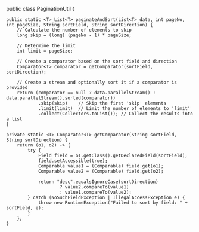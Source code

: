public class PaginationUtil {

    public static <T> List<T> paginateAndSort(List<T> data, int pageNo, int pageSize, String sortField, String sortDirection) {
        // Calculate the number of elements to skip
        long skip = (long) (pageNo - 1) * pageSize;
        
        // Determine the limit
        int limit = pageSize;

        // Create a comparator based on the sort field and direction
        Comparator<T> comparator = getComparator(sortField, sortDirection);

        // Create a stream and optionally sort it if a comparator is provided
        return (comparator == null ? data.parallelStream() : data.parallelStream().sorted(comparator))
                .skip(skip)    // Skip the first 'skip' elements
                .limit(limit)  // Limit the number of elements to 'limit'
                .collect(Collectors.toList()); // Collect the results into a list
    }

    private static <T> Comparator<T> getComparator(String sortField, String sortDirection) {
        return (o1, o2) -> {
            try {
                Field field = o1.getClass().getDeclaredField(sortField);
                field.setAccessible(true);
                Comparable value1 = (Comparable) field.get(o1);
                Comparable value2 = (Comparable) field.get(o2);

                return "desc".equalsIgnoreCase(sortDirection) 
                        ? value2.compareTo(value1) 
                        : value1.compareTo(value2);
            } catch (NoSuchFieldException | IllegalAccessException e) {
                throw new RuntimeException("Failed to sort by field: " + sortField, e);
            }
        };
    }
